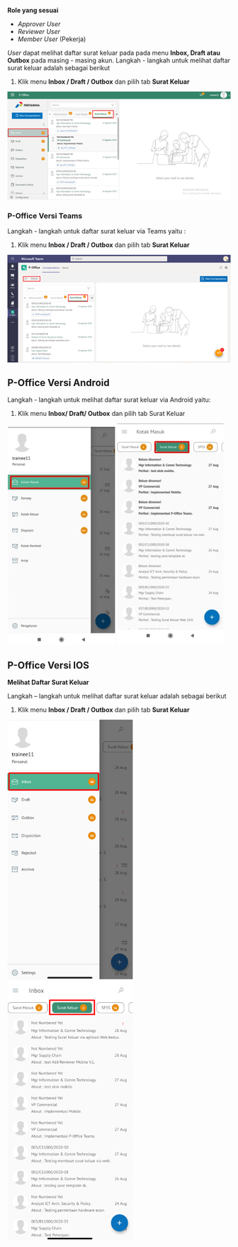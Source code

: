 **Role yang sesuai**

- *Approver User*
- *Reviewer User*
- *Member User* (Pekerja)

*User* dapat melihat daftar surat keluar pada pada menu **Inbox, Draft atau Outbox** pada masing - masing akun. Langkah - langkah untuk melihat daftar surat keluar adalah sebagai berikut

1. Klik menu **Inbox / Draft / Outbox** dan pilih tab **Surat Keluar**

![gambar](SuratKeluar/SK_Web/SK01.png)

### **P-Office Versi Teams**

Langkah - langkah untuk daftar surat keluar via Teams yaitu :

1.	Klik menu **Inbox / Draft / Outbox** dan pilih tab **Surat Keluar**

 ![gambar](SuratKeluar/SK_Teams/SK01.png)


## **P-Office Versi Android**

Langkah - langkah untuk melihat daftar surat keluar via Android yaitu:

1. Klik menu **Inbox/ Draft/ Outbox** dan pilih tab Surat Keluar

![gambar](SuratKeluar/SK_Android/DaftarSK/A01.jpg) ![gambar](SuratKeluar/SK_Android/DaftarSK/A02.jpg)




## **P-Office Versi IOS**

**Melihat Daftar Surat Keluar**

Langkah – langkah untuk melihat daftar surat keluar adalah sebagai berikut

1.	Klik menu **Inbox / Draft / Outbox** dan pilih tab **Surat Keluar**

![gambar](SuratKeluar/SK_IOS/SK-1.png)
![gambar](SuratKeluar/SK_IOS/SK-2.png)





